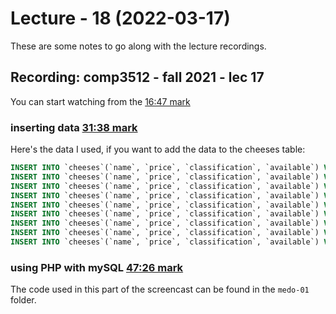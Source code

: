 # Lecture - 18 (2022-03-17)

These are some notes to go along with the lecture recordings.

## Recording: comp3512 - fall 2021 - lec 17

You can start watching from the [16:47 mark](https://youtu.be/V6roQiKECnM?t=1007)


### inserting data [31:38 mark](https://youtu.be/V6roQiKECnM?t=1898)

Here's the data I used, if you want to add the data to the cheeses table:

```sql
INSERT INTO `cheeses`(`name`, `price`, `classification`, `available`) VALUES ("cottage",1.23,"fresh",true);
INSERT INTO `cheeses`(`name`, `price`, `classification`, `available`) VALUES ("ricotta",2.34,"fresh",false);
INSERT INTO `cheeses`(`name`, `price`, `classification`, `available`) VALUES ("Munster",3.21,"soft",true);
INSERT INTO `cheeses`(`name`, `price`, `classification`, `available`) VALUES ("Pont-l’Évèque",12.22,"soft",true);
INSERT INTO `cheeses`(`name`, `price`, `classification`, `available`) VALUES ("Jarlsberg",13.31,"firm",false);
INSERT INTO `cheeses`(`name`, `price`, `classification`, `available`) VALUES ("Parmesan",14.11,"firm",false);
INSERT INTO `cheeses`(`name`, `price`, `classification`, `available`) VALUES ("Stilton",21.23,"blue",false);
INSERT INTO `cheeses`(`name`, `price`, `classification`, `available`) VALUES ("Gorgonzola",51.03,"blue",true);
INSERT INTO `cheeses`(`name`, `price`, `classification`, `available`) VALUES ("Crottin de Chavignol",0.23,"goat",true);
```


### using PHP with mySQL [47:26 mark](https://youtu.be/V6roQiKECnM?t=2846)

The code used in this part of the screencast can be found in the `medo-01` folder.


